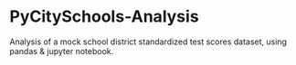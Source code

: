 # PyCitySchools-Analysis
Analysis of a mock school district standardized test scores dataset, using pandas &amp; jupyter notebook.
